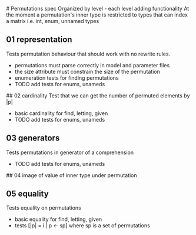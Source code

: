 # Permutations spec
Organized by level - each level adding functionality
At the moment a permutation's inner type is restricted
to types that can index a matrix i.e. int, enum, unnamed types

## 01 representation
Tests permutation behaviour that should work with no rewrite rules.
- permutations must parse correctly in model and parameter files
- the size attribute must constrain the size of the permutation
- enumeration tests for finding permutations
- TODO add tests for enums, unameds

## 02 cardinality 
Test that we can get the number of permuted elements by |p|
- basic cardinality for find, letting, given
- TODO add tests for enums, unameds

## 03 generators
Tests permutations in generator of a comprehension 
- TODO add tests for enums, unameds

## 04 image of value of inner type under permutation


## 05 equality
Tests equality on permutations 
- basic equality for find, letting, given
- tests [|p| = i | p <- sp] where sp is a set of permutations
